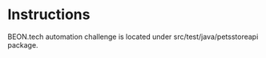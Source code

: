 # Instructions

BEON.tech automation challenge is located under src/test/java/petsstoreapi package.
